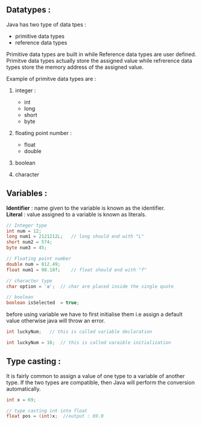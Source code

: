 ## Datatypes :

Java has two type of data tpes : 

*   primitive data types
*   reference data types

Primitive data types are built in while Reference data types are user defined. Primitve data types actually store the assigned value while refrerence data types store the memory address of the assigned value.

Example of primitve data types are :

1. integer : 
    - int
    - long
    - short
    - byte

2. floating point number : 
    - float
    - double
3. boolean
4. character

## Variables : 
**Identifier** : name given to the variable is known as the identifier.<br>
**Literal** : value assigned to a variable is known as literals.

```java
// Integer type
int num = 12;
long num1 = 2121212L;   // long should end with "L"
short num2 = 574;
byte num3 = 45;

// Floating point number
double num = 812.49;
float num1 = 98.18f;    // float should end with "f"

// character type
char option = 'a';  // char are placed inside the single quote

// boolean
boolean isSelected  = true;
```

before using variable we have to first initialise them i.e assign a default value otherwise java will throw an error.
```java
int luckyNum;   // this is called variable declaration

int luckyNum = 18;  // this is called varaible initialization
```

## Type casting : 
It is fairly common to assign a value of one type to a variable of another type. If the two types are compatible, then Java will perform the conversion automatically.
```java
int x = 69;

// type casting int into float
float pos = (int)x;  //output : 69.0
```

